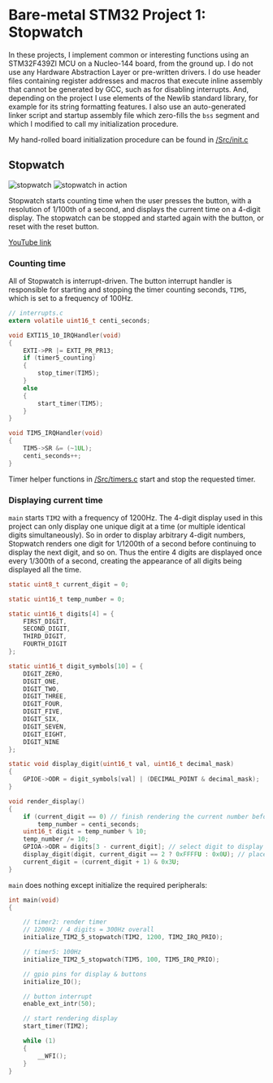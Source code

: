 # Bare-metal STM32 Project 1: Stopwatch

In these projects, I implement common or interesting functions using
an STM32F439ZI MCU on a Nucleo-144 board, from the ground up. I do not
use any Hardware Abstraction Layer or pre-written drivers. I do use
header files containing register addresses and macros that execute
inline assembly that cannot be generated by GCC, such as for disabling
interrupts. And, depending on the project I use elements of the Newlib
standard library, for example for its string formatting features. I also 
use an auto-generated linker script and startup assembly file which 
zero-fills the `bss` segment and which I modified to call my 
initialization procedure.

My hand-rolled board initialization procedure can be found in [/Src/init.c](Src/init.c)

## Stopwatch

![stopwatch](https://i.imgur.com/pQkM8p2.jpg)
![stopwatch in action](https://i.imgur.com/dSyPqIz.gif)

Stopwatch starts counting time when the user presses the button, with a resolution
of 1/100th of a second, and displays the current time on a 4-digit display. The
stopwatch can be stopped and started again with the button, or reset with the reset
button.

[YouTube link](https://www.youtube.com/shorts/_y3RYFs5QW8)

### Counting time

All of Stopwatch is interrupt-driven. The button interrupt handler is responsible
for starting and stopping the timer counting seconds, `TIM5`, which is set to a
frequency of 100Hz.

```C
// interrupts.c
extern volatile uint16_t centi_seconds;

void EXTI15_10_IRQHandler(void)
{
	EXTI->PR |= EXTI_PR_PR13;
	if (timer5_counting)
	{
		stop_timer(TIM5);
	}
	else
	{
		start_timer(TIM5);
	}
}

void TIM5_IRQHandler(void)
{
	TIM5->SR &= (~1UL);
	centi_seconds++;
}
```

Timer helper functions in [/Src/timers.c](Src/timers.c) start and stop the
requested timer.

### Displaying current time

`main` starts `TIM2` with a frequency of 1200Hz. The 4-digit display used in
this project can only display one unique digit at a time (or multiple identical
digits simultaneously). So in order to display arbitrary 4-digit numbers, Stopwatch
renders one digit for 1/1200th of a second before continuing to display the next
digit, and so on. Thus the entire 4 digits are displayed once every 1/300th of
a second, creating the appearance of all digits being displayed all the time.

```C
static uint8_t current_digit = 0;

static uint16_t temp_number = 0;

static uint16_t digits[4] = {
    FIRST_DIGIT,
    SECOND_DIGIT,
    THIRD_DIGIT,
    FOURTH_DIGIT
};

static uint16_t digit_symbols[10] = {
    DIGIT_ZERO,
    DIGIT_ONE,
    DIGIT_TWO,
    DIGIT_THREE,
    DIGIT_FOUR,
    DIGIT_FIVE,
    DIGIT_SIX,
    DIGIT_SEVEN,
    DIGIT_EIGHT,
    DIGIT_NINE
};

static void display_digit(uint16_t val, uint16_t decimal_mask)
{
    GPIOE->ODR = digit_symbols[val] | (DECIMAL_POINT & decimal_mask);
}

void render_display()
{
    if (current_digit == 0) // finish rendering the current number before updating it
        temp_number = centi_seconds;
    uint16_t digit = temp_number % 10;
    temp_number /= 10;
    GPIOA->ODR = digits[3 - current_digit]; // select digit to display
    display_digit(digit, current_digit == 2 ? 0xFFFFU : 0x0U); // place decimal on 2nd digit
    current_digit = (current_digit + 1) & 0x3U;
}
```

`main` does nothing except initialize the required peripherals:
```C
int main(void)
{

	// timer2: render timer
	// 1200Hz / 4 digits = 300Hz overall
	initialize_TIM2_5_stopwatch(TIM2, 1200, TIM2_IRQ_PRIO);

	// timer5: 100Hz
	initialize_TIM2_5_stopwatch(TIM5, 100, TIM5_IRQ_PRIO);

	// gpio pins for display & buttons
	initialize_IO();

	// button interrupt
	enable_ext_intr(50);

	// start rendering display
	start_timer(TIM2);

	while (1)
	{
		__WFI();
	}
}
```